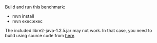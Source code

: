 Build and run this benchmark:

* mvn install
* mvn exec:exec

The included libre2-java-1.2.5.jar may not work. In that case, you need to build using source code from [here](https://github.com/logentries/re2-java).

